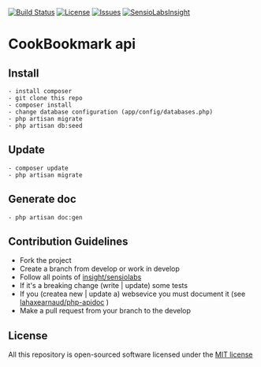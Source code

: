 
[![Build Status](https://travis-ci.org/lahaxearnaud/cook-bookmarks.svg)](https://travis-ci.org/lahaxearnaud/cook-bookmarks)
[![License](https://poser.pugx.org/leaphly/cart-bundle/license.svg)](https://github.com/lahaxearnaud/cook-bookmarks)
[![Issues](http://img.shields.io/github/issues/lahaxearnaud/cook-bookmarks.svg)](https://github.com/lahaxearnaud/cook-bookmarks)
[![SensioLabsInsight](https://insight.sensiolabs.com/projects/b43e1cb9-d1a5-422d-8dd3-cff6bb99b58b/mini.png)](https://insight.sensiolabs.com/projects/b43e1cb9-d1a5-422d-8dd3-cff6bb99b58b)

# CookBookmark api

## Install

    - install composer
    - git clone this repo
    - composer install
    - change database configuration (app/config/databases.php)
    - php artisan migrate
    - php artisan db:seed

## Update
	- composer update
	- php artisan migrate

## Generate doc
    - php artisan doc:gen

## Contribution Guidelines

- Fork the project
- Create a branch from develop or work in develop
- Follow all points of [insight/sensiolabs](https://insight.sensiolabs.com/what-we-analyse)
- If it's a breaking change (write | update) some tests
- If you (createa new | update a) websevice you must document it (see [lahaxearnaud/php-apidoc](https://github.com/lahaxearnaud/php-apidoc) )
- Make a pull request from your branch to the develop


## License

All this repository is open-sourced software licensed under the [MIT license](http://opensource.org/licenses/MIT)

